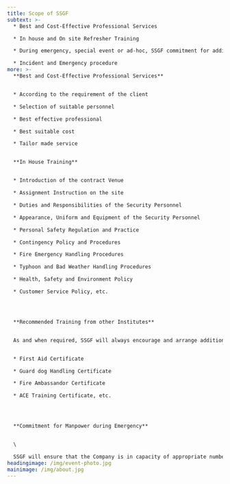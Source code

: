 ```yaml
---
title: Scope of SSGF
subtext: >-
  * Best and Cost-Effective Professional Services

  * In house and On site Refresher Training

  * During emergency, special event or ad-hoc, SSGF commitment for additional manpower

  * Incident and Emergency procedure
more: >-
  **Best and Cost-Effective Professional Services**


  * According to the requirement of the client

  * Selection of suitable personnel

  * Best effective professional

  * Best suitable cost

  * Tailor made service


  **In House Training**


  * Introduction of the contract Venue

  * Assignment Instruction on the site

  * Duties and Responsibilities of the Security Personnel

  * Appearance, Uniform and Equipment of the Security Personnel

  * Personal Safety Regulation and Practice

  * Contingency Policy and Procedures

  * Fire Emergency Handling Procedures

  * Typhoon and Bad Weather Handling Procedures

  * Health, Safety and Environment Policy

  * Customer Service Policy, etc.




  **Recommended Training from other Institutes**


  As and when required, SSGF will always encourage and arrange additional Professional Training for our Sercurity Personnel. Such trainings are included but not limited to the followings:


  * First Aid Certificate

  * Guard dog Handling Certificate

  * Fire Ambassandor Certificate

  * ACE Training Certificate, etc.




  **Commitment for Manpower during Emergency**


  \

  SSGF will ensure that the Company is in capacity of appropriate number of Security Personnel with appropriate training and certificate during the whole contract Period to meet the ad hoc deployment of manpower.
headingimage: /img/event-photo.jpg
mainimage: /img/about.jpg
---
```

